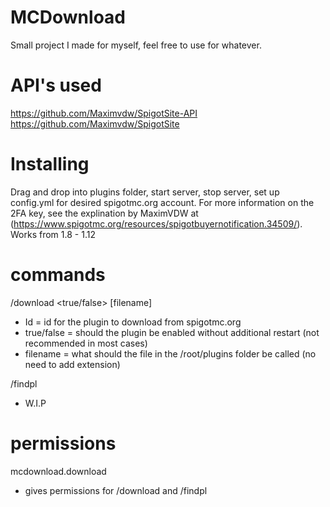 # MCDownload
Small project I made for myself, feel free to use for whatever.
# API's used
https://github.com/Maximvdw/SpigotSite-API  
https://github.com/Maximvdw/SpigotSite   

# Installing
Drag and drop into plugins folder, start server, stop server, set up config.yml for desired spigotmc.org account. For more information on the 2FA key, see the explination by MaximVDW at (https://www.spigotmc.org/resources/spigotbuyernotification.34509/).
Works from 1.8 - 1.12

# commands
/download <id> <true/false> [filename]  
  - Id = id for the plugin to download from spigotmc.org  
  - true/false = should the plugin be enabled without additional restart (not recommended in most cases)  
  - filename = what should the file in the /root/plugins folder be called (no need to add extension)  

/findpl <name>  
  - W.I.P  

# permissions
mcdownload.download
  - gives permissions for /download and /findpl
